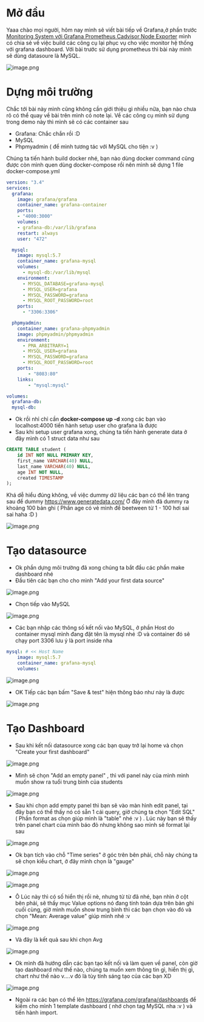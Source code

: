 # Mở đầu
Yaaa chào mọi người, hôm nay mình sẽ viết bài tiếp về Grafana,ở phần trước [Monitoring System với Grafana Prometheus Cadvisor Node Exporter](https://viblo.asia/p/monitoring-system-voi-grafana-prometheus-cadvisor-node-exporter-maGK7v6b5j2) mình có chia sẻ về việc build các công cụ lại phục vụ cho việc monitor hệ thống với grafana dashboard. Với bài trước sử dụng prometheus thì bài này mình sẽ dùng datasoure là MySQL.

![image.png](https://images.viblo.asia/e30f6d26-d4be-4939-a110-73328742aba9.png)

# Dựng môi trường
 Chắc tới bài này mình cũng không cần giới thiệu gì nhiều nữa, bạn nào chưa rõ có thể quay về bài trên mình có note lại. Về các công cụ mình sử dụng trong demo này thì mình sẽ có các container sau 
 
 - Grafana: Chắc chắn rồi :D
 - MySQL
 - Phpmyadmin ( để mình tương tác với MySQL cho tiện :v )

Chúng ta tiến hành build docker nhé, bạn nào dùng docker command cũng được còn mình quen dùng docker-compose rồi nên mình sẽ dựng 1 file docker-compose.yml

```yaml
version: "3.4"
services:
  grafana:
    image: grafana/grafana
    container_name: grafana-container
    ports:
    - "4000:3000"
    volumes:
    - grafana-db:/var/lib/grafana
    restart: always
    user: "472"

  mysql:
    image: mysql:5.7
    container_name: grafana-mysql
    volumes:
      - mysql-db:/var/lib/mysql
    environment:
      - MYSQL_DATABASE=grafana-mysql
      - MYSQL_USER=grafana
      - MYSQL_PASSWORD=grafana
      - MYSQL_ROOT_PASSWORD=root
    ports:
      - "3306:3306"

  phpmyadmin:
    container_name: grafana-phpmyadmin
    image: phpmyadmin/phpmyadmin
    environment:
      - PMA_ARBITRARY=1
      - MYSQL_USER=grafana
      - MYSQL_PASSWORD=grafana
      - MYSQL_ROOT_PASSWORD=root
    ports:
        - "8083:80"
    links:
        - "mysql:mysql"

volumes:
  grafana-db:
  mysql-db:

```

- Ok rồi nhỉ chỉ cần <b>docker-compose up -d</b> xong các bạn vào localhost:4000 tiến hành setup user cho grafana là được
- Sau khi setup user grafana xong, chúng ta tiến hành generate data ở đây mình có 1 struct data như sau 

```sql
CREATE TABLE student (
    id INT NOT NULL PRIMARY KEY,
    first_name VARCHAR(40) NULL,
    last_name VARCHAR(40) NULL,
    age INT NOT NULL,
    created TIMESTAMP
);
```

Khá dễ hiểu đúng không, về việc dummy dữ liệu các bạn có thể lên trang sau để dummy https://www.generatedata.com/ Ở đây mình đã dummy ra khoảng 100 bản ghi ( Phần age có vẻ mình để beetween từ 1 - 100 hơi sai sai haha :D )

![image.png](https://images.viblo.asia/b2d577f2-fe6e-4450-80c1-4343a1007d1b.png)

# Tạo datasource

- Ok phần dựng môi trường đã xong chúng ta bắt đầu các phần make dashboard nhé
- Đầu tiên các bạn cho cho mình "Add your first data source"

![image.png](https://images.viblo.asia/1fa084b7-26f1-4dce-836f-3cfe73c0efcf.png)

- Chọn tiếp vào MySQL

![image.png](https://images.viblo.asia/8995293b-9803-4558-98bf-db00798f6280.png)

- Các bạn nhập các thông số kết nối vào MySQL, ở phần Host do container mysql mình đang đặt tên là mysql nhé :D và container đó sẽ chạy port 3306 lưu ý là port inside nha

```yaml
mysql: # << Host Name
    image: mysql:5.7
    container_name: grafana-mysql
    volumes:
```

![image.png](https://images.viblo.asia/83681bf9-1765-4f94-aec1-6a690af09c99.png)

- OK Tiếp các bạn bấm "Save & test" hiện thông báo như này là được

![image.png](https://images.viblo.asia/3242ccbf-96c5-482a-bce1-068c9718e53b.png)

# Tạo Dashboard
- Sau khi kết nối datasource xong các bạn quay trở lại home và chọn "Create your first dashboard"

![image.png](https://images.viblo.asia/8ffd4ccf-3b62-43f1-9631-0f45f10996d3.png)

- Mình sẽ chọn "Add an empty panel" , thì với panel này của mình mình muốn show ra tuổi trung bình của students

![image.png](https://images.viblo.asia/e9a476d4-7376-4a95-818c-e07d097465b5.png)

- Sau khi chọn add empty panel thì bạn sẽ vào màn hình edit panel, tại đây bạn có thể thấy nó có sẵn 1 cái query, giờ chúng ta chọn "Edit SQL" ( Phần format as chọn giúp mình là "table" nhé :v ) . Lúc này bạn sẽ thấy trên panel chart của mình báo đỏ nhưng không sao mình sẽ format lại sau

![image.png](https://images.viblo.asia/9498a704-b154-4e51-951e-4524745c0175.png)

- Ok bạn tích vào chỗ "Time series" ở góc trên bên phải, chỗ này chúng ta sẽ chọn kiểu chart, ở đây mình chọn là "gauge"

![image.png](https://images.viblo.asia/09108abf-209a-4005-8935-7ddff39e158d.png)

![image.png](https://images.viblo.asia/572b69c0-8ff8-44db-8df0-367c8a2988e6.png)

- Ô Lúc này thì có số hiển thị rồi nè, nhưng từ từ đã nhé, bạn nhìn ở cột bên phải, sẽ thấy mục Value options nó đang tính toán dựa trên bản ghi cuối cùng, giờ mình muốn show trung bình thì các bạn chọn vào đó và chọn "Mean: Average value" giúp mình nhé :v

![image.png](https://images.viblo.asia/c4237484-4db6-4489-8689-325cb641d727.png) 

- Và đây là kết quả sau khi chọn Avg

![image.png](https://images.viblo.asia/f06b0254-d788-4ab1-b5d5-6887315b1d25.png)

- Ok mình đã hướng dẫn các bạn tạo kết nối và làm quen về panel, còn giờ tạo dashboard như thế nào, chúng ta muốn xem thông tin gì, hiển thị gì, chart như thế nào v....v đó là tùy tính sáng tạo của các bạn XD 

![image.png](https://images.viblo.asia/af468ecc-9ff4-4885-9812-cce151b26872.png)

- Ngoài ra các bạn có thể lên https://grafana.com/grafana/dashboards để kiếm cho mình 1 template dashboard ( nhớ chọn tag MySQL nha :v ) và tiến hành import.
